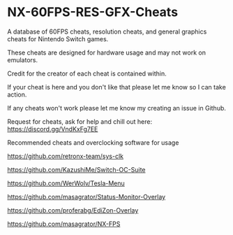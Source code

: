 # NX-60FPS-RES-GFX-Cheats
A database of 60FPS cheats, resolution cheats, and general graphics cheats for Nintendo Switch games.

These cheats are designed for hardware usage and may not work on emulators.

Credit for the creator of each cheat is contained within.

If your cheat is here and you don't like that please let me know so I can take action.

If any cheats won't work please let me know my creating an issue in Github.

Request for cheats, ask for help and chill out here: https://discord.gg/VndKxFg7EE

Recommended cheats and overclocking software for usage

https://github.com/retronx-team/sys-clk

https://github.com/KazushiMe/Switch-OC-Suite

https://github.com/WerWolv/Tesla-Menu

https://github.com/masagrator/Status-Monitor-Overlay

https://github.com/proferabg/EdiZon-Overlay

https://github.com/masagrator/NX-FPS



